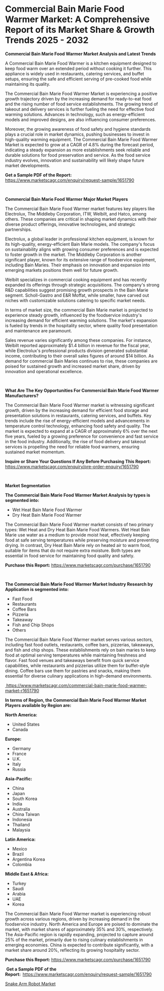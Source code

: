 <p><h1>Commercial Bain Marie Food Warmer Market: A Comprehensive Report of its Market Share & Growth Trends 2025 - 2032</h1></p><p><strong>Commercial Bain Marie Food Warmer Market Analysis and Latest Trends</strong></p>
<p><p>A Commercial Bain Marie Food Warmer is a kitchen equipment designed to keep food warm over an extended period without cooking it further. This appliance is widely used in restaurants, catering services, and buffet setups, ensuring the safe and efficient serving of pre-cooked food while maintaining its quality. </p><p>The Commercial Bain Marie Food Warmer Market is experiencing a positive growth trajectory driven by the increasing demand for ready-to-eat food and the rising number of food service establishments. The growing trend of takeout and delivery services is further fueling the need for effective food warming solutions. Advances in technology, such as energy-efficient models and improved designs, are also influencing consumer preferences.</p><p>Moreover, the growing awareness of food safety and hygiene standards plays a crucial role in market dynamics, pushing businesses to invest in high-quality warming equipment. The Commercial Bain Marie Food Warmer Market is expected to grow at a CAGR of 4.8% during the forecast period, indicating a steady expansion as more establishments seek reliable and durable solutions for food preservation and service. As the food service industry evolves, innovation and sustainability will likely shape future market developments.</p></p>
<p><strong>Get a Sample PDF of the Report:&nbsp;</strong> <a href="https://www.marketscagr.com/enquiry/request-sample/1651790?utm_campaign=2326&utm_medium=2&utm_source=Github&utm_content=ia&utm_term=17022025&utm_id=commercial-bain-marie-food-warmer">https://www.marketscagr.com/enquiry/request-sample/1651790</a></p>
<p>&nbsp;</p>
<p><strong>Commercial Bain Marie Food Warmer Major Market Players</strong></p>
<p><p>The Commercial Bain Marie Food Warmer market features key players like Electrolux, The Middleby Corporation, ITW, Welbilt, and Hatco, among others. These companies are critical in shaping market dynamics with their diverse product offerings, innovative technologies, and strategic partnerships.</p><p>Electrolux, a global leader in professional kitchen equipment, is known for its high-quality, energy-efficient Bain Marie models. The company's focus on sustainability aligns with growing consumer preferences and is expected to foster growth in the market. The Middleby Corporation is another significant player, known for its extensive range of foodservice equipment, including Bain Maries. Their emphasis on innovation and expansion into emerging markets positions them well for future growth.</p><p>Welbilt specializes in commercial cooking equipment and has recently expanded its offerings through strategic acquisitions. The company's strong R&D capabilities suggest promising growth prospects in the Bain Marie segment. Scholl-Gastro and E&R Moffat, while smaller, have carved out niches with customizable solutions catering to specific market needs.</p><p>In terms of market size, the commercial Bain Marie market is projected to experience steady growth, influenced by the foodservice industry's increasing demand for efficient warming solutions. The market's expansion is fueled by trends in the hospitality sector, where quality food presentation and maintenance are paramount.</p><p>Sales revenue varies significantly among these companies. For instance, Welbilt reported approximately $1.4 billion in revenue for the fiscal year, while Electrolux's professional products division generated substantial income, contributing to their overall sales figures of around $14 billion. As demand for commercial Bain Maries continues to rise, these companies are poised for sustained growth and increased market share, driven by innovation and operational excellence.</p></p>
<p>&nbsp;</p>
<p><strong>What Are The Key Opportunities For Commercial Bain Marie Food Warmer Manufacturers?</strong></p>
<p><p>The Commercial Bain Marie Food Warmer market is witnessing significant growth, driven by the increasing demand for efficient food storage and presentation solutions in restaurants, catering services, and buffets. Key trends include the rise of energy-efficient models and advancements in temperature control technology, enhancing food safety and quality. The market is expected to expand at a CAGR of approximately 6% over the next five years, fueled by a growing preference for convenience and fast service in the food industry. Additionally, the rise of food delivery and takeout services is propelling the need for reliable food warmers, ensuring sustained market momentum.</p></p>
<p><strong>Inquire or Share Your Questions If Any Before Purchasing This Report:</strong> <a href="https://www.marketscagr.com/enquiry/pre-order-enquiry/1651790?utm_campaign=2326&utm_medium=2&utm_source=Github&utm_content=ia&utm_term=17022025&utm_id=commercial-bain-marie-food-warmer">https://www.marketscagr.com/enquiry/pre-order-enquiry/1651790</a></p>
<p>&nbsp;</p>
<p><strong>Market Segmentation</strong></p>
<p><strong>The Commercial Bain Marie Food Warmer Market Analysis by types is segmented into:</strong></p>
<p><ul><li>Wet Heat Bain Marie Food Warmer</li><li>Dry Heat Bain Marie Food Warmer</li></ul></p>
<p><p>The Commercial Bain Marie Food Warmer market consists of two primary types: Wet Heat and Dry Heat Bain Marie Food Warmers. Wet Heat Bain Marie use water as a medium to provide moist heat, effectively keeping food at safe serving temperatures while preserving moisture and preventing drying. In contrast, Dry Heat Bain Marie rely on heated air to warm food, suitable for items that do not require extra moisture. Both types are essential in food service for maintaining food quality and safety.</p></p>
<p><strong>Purchase this Report:&nbsp;</strong><a href="https://www.marketscagr.com/purchase/1651790?utm_campaign=2326&utm_medium=2&utm_source=Github&utm_content=ia&utm_term=17022025&utm_id=commercial-bain-marie-food-warmer">https://www.marketscagr.com/purchase/1651790</a></p>
<p>&nbsp;</p>
<p><strong>The Commercial Bain Marie Food Warmer Market Industry Research by Application is segmented into:</strong></p>
<p><ul><li>Fast Food</li><li>Restaurants</li><li>Coffee Bars</li><li>Pizzeria</li><li>Takeaway</li><li>Fish and Chip Shops</li><li>Others</li></ul></p>
<p><p>The Commercial Bain Marie Food Warmer market serves various sectors, including fast food outlets, restaurants, coffee bars, pizzerias, takeaways, and fish and chip shops. These establishments rely on bain maries to keep food at optimal serving temperatures while maintaining freshness and flavor. Fast food venues and takeaways benefit from quick service capabilities, while restaurants and pizzerias utilize them for buffet-style dining. Coffee bars use them for pastries and snacks, making them essential for diverse culinary applications in high-demand environments.</p></p>
<p><a href="https://www.marketscagr.com/commercial-bain-marie-food-warmer-market-r1651790?utm_campaign=2326&utm_medium=2&utm_source=Github&utm_content=ia&utm_term=17022025&utm_id=commercial-bain-marie-food-warmer">&nbsp;https://www.marketscagr.com/commercial-bain-marie-food-warmer-market-r1651790</a></p>
<p><strong>In terms of Region, the Commercial Bain Marie Food Warmer Market Players available by Region are:</strong></p>
<p>
    <p> <strong> North America: </strong>
        <ul>
            <li>United States</li>
            <li>Canada</li>
        </ul>
        </p> 
    <p> <strong> Europe: </strong>
        <ul>
            <li>Germany</li>
            <li>France</li>
            <li>U.K.</li>
            <li>Italy</li>
            <li>Russia</li>
        </ul>
        </p> 
    <p> <strong> Asia-Pacific: </strong>
        <ul>
            <li>China</li>
            <li>Japan</li>
            <li>South Korea</li>
            <li>India</li>
            <li>Australia</li>
            <li>China Taiwan</li>
            <li>Indonesia</li>
            <li>Thailand</li>
            <li>Malaysia</li>
        </ul>
        </p> 
    <p> <strong> Latin America: </strong>
        <ul>
            <li>Mexico</li>
            <li>Brazil</li>
            <li>Argentina Korea</li>
            <li>Colombia</li>
        </ul>
        </p> 
    <p> <strong> Middle East & Africa: </strong>
        <ul>
            <li>Turkey</li>
            <li>Saudi</li>
            <li>Arabia</li>
            <li>UAE</li>
            <li>Korea</li>
        </ul>
    </p>
    </p>
<p><p>The Commercial Bain Marie Food Warmer market is experiencing robust growth across various regions, driven by increasing demand in the foodservice industry. North America and Europe are poised to dominate the market, with market shares of approximately 35% and 30%, respectively. The Asia-Pacific region is rapidly expanding, projected to capture around 25% of the market, primarily due to rising culinary establishments in emerging economies. China is expected to contribute significantly, with a market share around 20%, reflecting its growing hospitality sector.</p></p>
<p><strong>Purchase this Report: </strong><a href="https://www.marketscagr.com/purchase/1651790?utm_campaign=2326&utm_medium=2&utm_source=Github&utm_content=ia&utm_term=17022025&utm_id=commercial-bain-marie-food-warmer">https://www.marketscagr.com/purchase/1651790</a></p>
<p>&nbsp;<strong>Get a Sample PDF of the Report:&nbsp;&nbsp;</strong><a href="https://www.marketscagr.com/enquiry/request-sample/1651790?utm_campaign=2326&utm_medium=2&utm_source=Github&utm_content=ia&utm_term=17022025&utm_id=commercial-bain-marie-food-warmer">https://www.marketscagr.com/enquiry/request-sample/1651790</a></p>
<p><strong></strong></p>
<p><p><a href="https://github.com/nafidurii/Market-Research-Report-List-1/blob/main/snake-arm-robot-market.md?utm_campaign=2326&utm_medium=2&utm_source=Github&utm_content=ia&utm_term=17022025&utm_id=commercial-bain-marie-food-warmer">Snake Arm Robot Market</a></p></p>